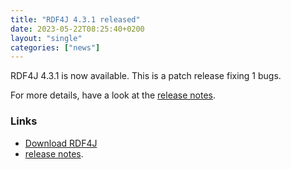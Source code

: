 ```yaml
---
title: "RDF4J 4.3.1 released"
date: 2023-05-22T08:25:40+0200
layout: "single"
categories: ["news"]
---
```

RDF4J 4.3.1 is now available. This is a patch release fixing 1 bugs.

For more details, have a look at the [release notes](/release-notes/4.3.1).
<!--more-->
### Links

- [Download RDF4J](/download/)
- [release notes](/release-notes/4.3.1).
